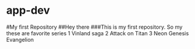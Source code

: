 # app-dev
#My first Repository
##Hey there
###This is my first repository. 
So my these are favorite series
1 Vinland saga
2 Attack on Titan
3 Neon Genesis Evangelion
